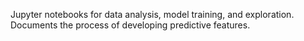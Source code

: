 Jupyter notebooks for data analysis, model training, and exploration. Documents the process of developing predictive features.